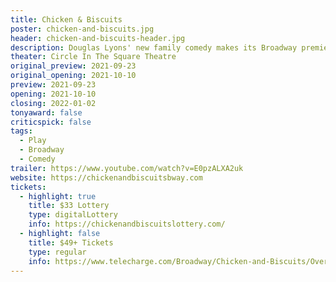```yaml
---
title: Chicken & Biscuits
poster: chicken-and-biscuits.jpg
header: chicken-and-biscuits-header.jpg
description: Douglas Lyons' new family comedy makes its Broadway premiere.
theater: Circle In The Square Theatre
original_preview: 2021-09-23
original_opening: 2021-10-10
preview: 2021-09-23
opening: 2021-10-10
closing: 2022-01-02
tonyaward: false
criticspick: false
tags: 
  - Play
  - Broadway
  - Comedy
trailer: https://www.youtube.com/watch?v=E0pzALXA2uk
website: https://chickenandbiscuitsbway.com
tickets:
  - highlight: true
    title: $33 Lottery
    type: digitalLottery
    info: https://chickenandbiscuitslottery.com/
  - highlight: false
    title: $49+ Tickets
    type: regular
    info: https://www.telecharge.com/Broadway/Chicken-and-Biscuits/Overview
---
```

